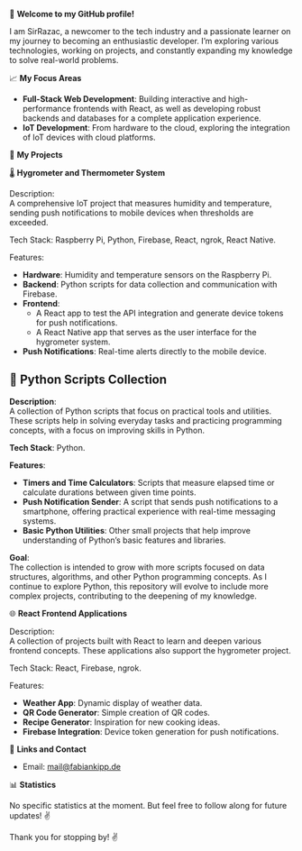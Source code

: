 👋 **Welcome to my GitHub profile!**

I am SirRazac, a newcomer to the tech industry and a passionate learner on my journey to becoming an enthusiastic developer. I’m exploring various technologies, working on projects, and constantly expanding my knowledge to solve real-world problems.

📈 **My Focus Areas**

- **Full-Stack Web Development**: Building interactive and high-performance frontends with React, as well as developing robust backends and databases for a complete application experience.
- **IoT Development**: From hardware to the cloud, exploring the integration of IoT devices with cloud platforms.

📁 **My Projects**

🌡️ **Hygrometer and Thermometer System**

Description:  
A comprehensive IoT project that measures humidity and temperature, sending push notifications to mobile devices when thresholds are exceeded.

Tech Stack: Raspberry Pi, Python, Firebase, React, ngrok, React Native.

Features:  
- **Hardware**: Humidity and temperature sensors on the Raspberry Pi.  
- **Backend**: Python scripts for data collection and communication with Firebase.  
- **Frontend**:
   - A React app to test the API integration and generate device tokens for push notifications.
   - A React Native app that serves as the user interface for the hygrometer system.
- **Push Notifications**: Real-time alerts directly to the mobile device.

## 🔄 **Python Scripts Collection**

**Description**:  
A collection of Python scripts that focus on practical tools and utilities. These scripts help in solving everyday tasks and practicing programming concepts, with a focus on improving skills in Python.

**Tech Stack**: Python.

**Features**:  
- **Timers and Time Calculators**: Scripts that measure elapsed time or calculate durations between given time points.
- **Push Notification Sender**: A script that sends push notifications to a smartphone, offering practical experience with real-time messaging systems.
- **Basic Python Utilities**: Other small projects that help improve understanding of Python’s basic features and libraries.
  
**Goal**:  
The collection is intended to grow with more scripts focused on data structures, algorithms, and other Python programming concepts. As I continue to explore Python, this repository will evolve to include more complex projects, contributing to the deepening of my knowledge.

🌐 **React Frontend Applications**

Description:  
A collection of projects built with React to learn and deepen various frontend concepts. These applications also support the hygrometer project.

Tech Stack: React, Firebase, ngrok.

Features:  
- **Weather App**: Dynamic display of weather data.  
- **QR Code Generator**: Simple creation of QR codes.  
- **Recipe Generator**: Inspiration for new cooking ideas.  
- **Firebase Integration**: Device token generation for push notifications.

🔗 **Links and Contact**

- Email: mail@fabiankipp.de

📊 **Statistics**

No specific statistics at the moment. But feel free to follow along for future updates! ✌️

Thank you for stopping by! ✌️
